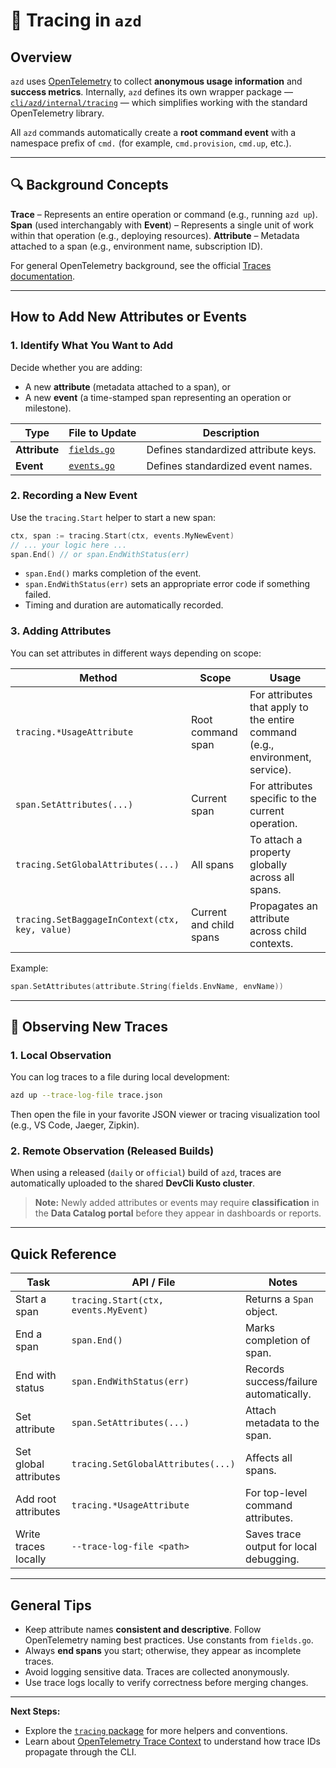 # 🧭 Tracing in `azd`

## Overview

`azd` uses [OpenTelemetry](https://opentelemetry.io/docs/concepts/signals/traces/) to collect **anonymous usage information** and **success metrics**.
Internally, `azd` defines its own wrapper package — [`cli/azd/internal/tracing`](cli/azd/internal/tracing) — which simplifies working with the standard OpenTelemetry library.

All `azd` commands automatically create a **root command event** with a namespace prefix of `cmd.` (for example, `cmd.provision`, `cmd.up`, etc.).

---

## 🔍 Background Concepts

**Trace** – Represents an entire operation or command (e.g., running `azd up`).
**Span** (used interchangably with **Event**) – Represents a single unit of work within that operation (e.g., deploying resources).
**Attribute** – Metadata attached to a span (e.g., environment name, subscription ID).

For general OpenTelemetry background, see the official [Traces documentation](https://opentelemetry.io/docs/concepts/signals/traces/).

---

## How to Add New Attributes or Events

### 1. Identify What You Want to Add

Decide whether you are adding:

* A new **attribute** (metadata attached to a span), or
* A new **event** (a time-stamped span representing an operation or milestone).

| Type          | File to Update                                           | Description                          |
| ------------- | -------------------------------------------------------- | ------------------------------------ |
| **Attribute** | [`fields.go`](cli/azd/internal/tracing/fields/fields.go) | Defines standardized attribute keys. |
| **Event**     | [`events.go`](cli/azd/internal/tracing/events/events.go) | Defines standardized event names.    |

### 2. Recording a New Event

Use the `tracing.Start` helper to start a new span:

```go
ctx, span := tracing.Start(ctx, events.MyNewEvent)
// ... your logic here ...
span.End() // or span.EndWithStatus(err)
```

* `span.End()` marks completion of the event.
* `span.EndWithStatus(err)` sets an appropriate error code if something failed.
* Timing and duration are automatically recorded.

### 3. Adding Attributes

You can set attributes in different ways depending on scope:

| Method                                         | Scope                   | Usage                                                                         |
| ---------------------------------------------- | ----------------------- | ----------------------------------------------------------------------------- |
| `tracing.*UsageAttribute`                      | Root command span       | For attributes that apply to the entire command (e.g., environment, service). |
| `span.SetAttributes(...)`                      | Current span            | For attributes specific to the current operation.                             |
| `tracing.SetGlobalAttributes(...)`             | All spans               | To attach a property globally across all spans.                               |
| `tracing.SetBaggageInContext(ctx, key, value)` | Current and child spans | Propagates an attribute across child contexts.                                |

Example:

```go
span.SetAttributes(attribute.String(fields.EnvName, envName))
```

---

## 🧪 Observing New Traces

### 1. Local Observation

You can log traces to a file during local development:

```bash
azd up --trace-log-file trace.json
```

Then open the file in your favorite JSON viewer or tracing visualization tool (e.g., VS Code, Jaeger, Zipkin).

### 2. Remote Observation (Released Builds)

When using a released (`daily` or `official`) build of `azd`, traces are automatically uploaded to the shared **DevCli Kusto cluster**.

> **Note:** Newly added attributes or events may require **classification** in the **Data Catalog portal** before they appear in dashboards or reports.

---

## Quick Reference

| Task                  | API / File                           | Notes                                   |
| --------------------- | ------------------------------------ | --------------------------------------- |
| Start a span          | `tracing.Start(ctx, events.MyEvent)` | Returns a `Span` object.                |
| End a span            | `span.End()`                         | Marks completion of span.               |
| End with status       | `span.EndWithStatus(err)`            | Records success/failure automatically.  |
| Set attribute         | `span.SetAttributes(...)`            | Attach metadata to the span.            |
| Set global attributes | `tracing.SetGlobalAttributes(...)`   | Affects all spans.                      |
| Add root attributes   | `tracing.*UsageAttribute`            | For top-level command attributes.       |
| Write traces locally  | `--trace-log-file <path>`            | Saves trace output for local debugging. |

---

## General Tips

* Keep attribute names **consistent and descriptive**. Follow OpenTelemetry naming best practices. Use constants from `fields.go`.
* Always **end spans** you start; otherwise, they appear as incomplete traces.
* Avoid logging sensitive data. Traces are collected anonymously.
* Use trace logs locally to verify correctness before merging changes.

---

**Next Steps:**

* Explore the [`tracing` package](cli/azd/internal/tracing) for more helpers and conventions.
* Learn about [OpenTelemetry Trace Context](https://opentelemetry.io/docs/concepts/context/) to understand how trace IDs propagate through the CLI.
